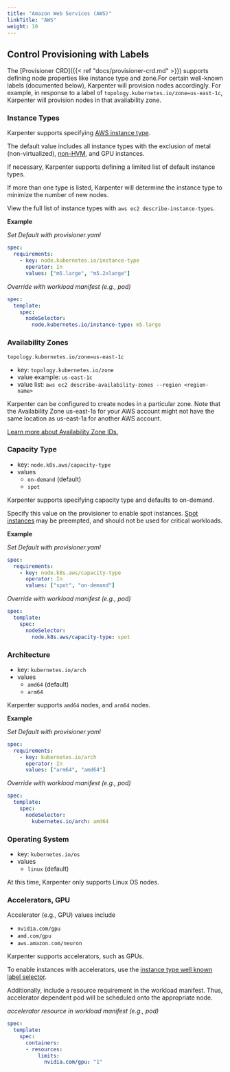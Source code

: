 ```yaml
---
title: "Amazon Web Services (AWS)"
linkTitle: "AWS"
weight: 10
---
```


## Control Provisioning with Labels

The [Provisioner CRD]({{< ref "docs/provisioner-crd.md" >}}) supports defining
node properties like instance type and zone.For certain well-known labels (documented below), Karpenter will provision
nodes accordingly. For example, in response to a label of
`topology.kubernetes.io/zone=us-east-1c`, Karpenter will provision nodes in
that availability zone.

### Instance Types

Karpenter supports specifying [AWS instance type](https://aws.amazon.com/ec2/instance-types/).

The default value includes all instance types with the exclusion of metal
(non-virtualized),
[non-HVM](https://docs.aws.amazon.com/AWSEC2/latest/UserGuide/virtualization_types.html),
and GPU instances.

If necessary, Karpenter supports defining a limited list of default instance types.

If more than one type is listed, Karpenter will determine the
instance type to minimize the number of new nodes.

View the full list of instance types with `aws ec2 describe-instance-types`.

**Example**

*Set Default with provisioner.yaml*

```yaml
spec:
  requirements:
    - key: node.kubernetes.io/instance-type
      operator: In
      values: ["m5.large", "m5.2xlarge"]
```

*Override with workload manifest (e.g., pod)*

```yaml
spec:
  template:
    spec:
      nodeSelector:
        node.kubernetes.io/instance-type: m5.large
```

### Availability Zones

`topology.kubernetes.io/zone=us-east-1c`

- key: `topology.kubernetes.io/zone`
- value example: `us-east-1c`
- value list: `aws ec2 describe-availability-zones --region <region-name>`

Karpenter can be configured to create nodes in a particular zone. Note that the Availability Zone us-east-1a for your AWS account might not have the same location as us-east-1a for another AWS account.

[Learn more about Availability Zone
IDs.](https://docs.aws.amazon.com/ram/latest/userguide/working-with-az-ids.html)

### Capacity Type

- key: `node.k8s.aws/capacity-type`
- values
  - `on-demand` (default)
  - `spot`

Karpenter supports specifying capacity type and defaults to on-demand.

Specify this value on the provisioner to enable spot instances. [Spot
instances](https://aws.amazon.com/ec2/spot/) may be preempted, and should not
be used for critical workloads.

**Example**

*Set Default with provisioner.yaml*

```yaml
spec:
  requirements:
    - key: node.k8s.aws/capacity-type
      operator: In
      values: ["spot", "on-demand"]
```

*Override with workload manifest (e.g., pod)*

```yaml
spec:
  template:
    spec:
      nodeSelector:
        node.k8s.aws/capacity-type: spot
```

### Architecture

- key: `kubernetes.io/arch`
- values
  - `amd64` (default)
  - `arm64`

Karpenter supports `amd64` nodes, and `arm64` nodes.

**Example**

*Set Default with provisioner.yaml*

```yaml
spec:
  requirements:
    - key: kubernetes.io/arch
      operator: In
      values: ["arm64", "amd64"]
```

*Override with workload manifest (e.g., pod)*

```yaml
spec:
  template:
    spec:
      nodeSelector:
        kubernetes.io/arch: amd64
```

### Operating System

- key: `kubernetes.io/os`
- values
  - `linux` (default)

At this time, Karpenter only supports Linux OS nodes.

### Accelerators, GPU

Accelerator (e.g., GPU) values include
- `nvidia.com/gpu`
- `amd.com/gpu`
- `aws.amazon.com/neuron`

Karpenter supports accelerators, such as GPUs.

To enable instances with accelerators, use the [instance type
well known label selector](#instance-types).

Additionally, include a resource requirement in the workload manifest. Thus,
accelerator dependent pod will be scheduled onto the appropriate node.

*accelerator resource in workload manifest (e.g., pod)*

```yaml
spec:
  template:
    spec:
      containers:
      - resources:
          limits:
            nvidia.com/gpu: "1"
```

